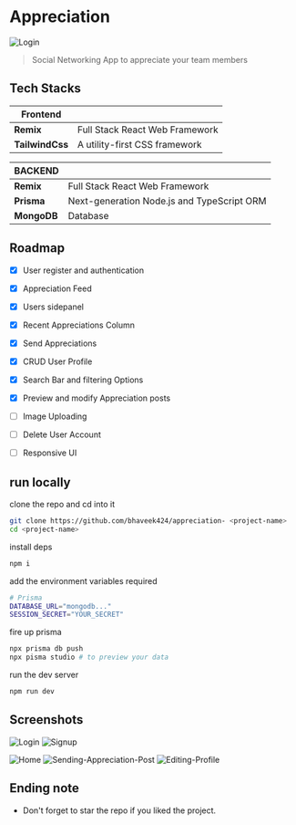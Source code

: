 # Appreciation
![Login](https://user-images.githubusercontent.com/61945842/208417104-54529958-88f3-4310-b144-de1e53245d7a.png)

> Social Networking App to appreciate your team members
## Tech Stacks

| Frontend      |                     |
| ------------- | ----------------------------- |
| **Remix**     | Full Stack React Web Framework      |
| **TailwindCss**       | A utility-first CSS framework  

| **BACKEND**    |                                                           |
| -------------- | --------------------------------------------------------- |
| **Remix**      | Full Stack React Web Framework |
| **Prisma**     | Next-generation Node.js and TypeScript ORM                |                          |
| **MongoDB**    | Database                                                  |

## Roadmap

- [x] User register and authentication
- [x] Appreciation Feed
- [x] Users sidepanel
- [x] Recent Appreciations Column
- [x] Send Appreciations
- [x] CRUD User Profile
- [x] Search Bar and filtering Options
- [x] Preview and modify Appreciation posts
- [ ] Image Uploading 
- [ ] Delete User Account
- [ ] Responsive UI


## run locally
clone the repo and cd into it
```bash
git clone https://github.com/bhaveek424/appreciation- <project-name>
cd <project-name>
```
install deps
```bash
npm i 
```
add the environment variables required
```bash
# Prisma
DATABASE_URL="mongodb..."
SESSION_SECRET="YOUR_SECRET"
```
fire up prisma
```bash
npx prisma db push
npx pisma studio # to preview your data
```
run the dev server
```bash
npm run dev
```
## Screenshots
![Login](https://user-images.githubusercontent.com/61945842/208417104-54529958-88f3-4310-b144-de1e53245d7a.png)
![Signup](https://user-images.githubusercontent.com/61945842/208417128-5a9204b0-2bcb-4c45-a6b7-2b5d4018d4f5.png)

![Home](https://user-images.githubusercontent.com/61945842/208417134-5a252c53-8cd7-4efe-a6d7-6eb4f5f15179.png)
![Sending-Appreciation-Post](https://user-images.githubusercontent.com/61945842/208417137-a5666c7a-3afa-47e7-b8d5-b7df5397bbc1.png)
![Editing-Profile](https://user-images.githubusercontent.com/61945842/208417143-099af5bd-8429-4c1a-8f44-d5b2518d9d0d.png)
## Ending note
- Don't forget to star the repo if you liked the project.
